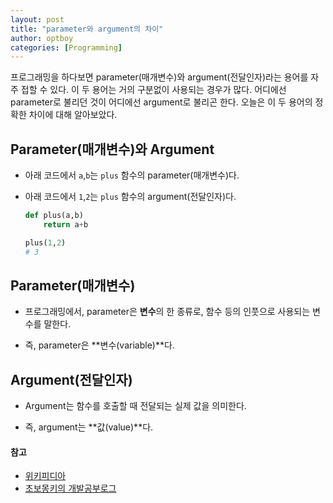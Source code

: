 ```yaml
---
layout: post
title: "parameter와 argument의 차이"
author: optboy
categories: [Programming]
---
```


프로그래밍을 하다보면 parameter(매개변수)와 argument(전달인자)라는 용어를 자주 접할 수 있다. 이 두 용어는 거의 구분없이 사용되는 경우가 많다. 어디에선 parameter로 불리던 것이 어디에선 argument로 불리곤 한다. 오늘은 이 두 용어의 정확한 차이에 대해 알아보았다.

## Parameter(매개변수)와 Argument
- 아래 코드에서 `a`,`b`는 `plus` 함수의 parameter(매개변수)다.  
  
- 아래 코드에서 `1`,`2`는 `plus` 함수의 argument(전달인자)다.
  
    ```python
    def plus(a,b)
        return a+b

    plus(1,2)
    # 3
    ```

## Parameter(매개변수)
- 프로그래밍에서, parameter은 **변수**의 한 종류로, 함수 등의 인풋으로 사용되는 변수를 말한다.  
  
- 즉, parameter은 **변수(variable)**다.
  
## Argument(전달인자)
- Argument는 함수를 호출할 때 전달되는 실제 값을 의미한다.  
  
- 즉, argument는 **값(value)**다.

#### 참고
- [위키피디아](https://ko.wikipedia.org/wiki/%EB%A7%A4%EA%B0%9C%EB%B3%80%EC%88%98_(%EC%BB%B4%ED%93%A8%ED%84%B0_%ED%94%84%EB%A1%9C%EA%B7%B8%EB%9E%98%EB%B0%8D)#%EB%A7%A4%EA%B0%9C%EB%B3%80%EC%88%98%EC%99%80_%EC%A0%84%EB%8B%AC%EC%9D%B8%EC%9E%90)
- [초보몽키의 개발공부로그](https://wayhome25.github.io/etc/2017/12/31/parameter-argument/)
  
    
